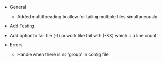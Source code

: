 * General
  * Added multithreading to allow for tailing multiple files simultaneously

* Add Testing

* Add option to tail file (-f) or work like tail with (-XX) which is a line count

* Errors
  * Handle when there is no 'group' in config file
